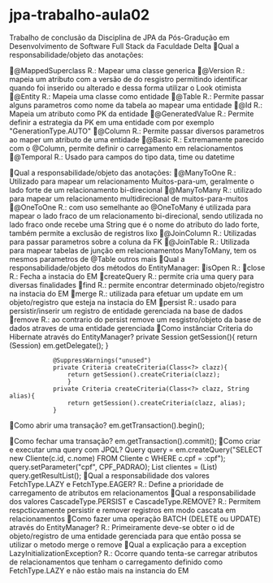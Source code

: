 # jpa-trabalho-aula02
Trabalho de conclusão da Disciplina de JPA da Pós-Gradução em Desenvolvimento de Software Full Stack
da Faculdade Delta
Qual a responsabilidade/objeto das anotações:

@MappedSuperclass
	R.: Mapear uma classe generica
@Version
	R.: mapeia um atributo com a versão de do resgistro permitindo identificar quando foi inserido ou alterado e dessa forma utilizar o Look otimista
@Entity
	R.: Mapeia uma classe como entidade
@Table
	R.: Permite passar alguns parametros como nome da tabela ao mapear uma entidade
@Id
	R.: Mapeia um atributo como PK da entidade
@GeneratedValue
	R.: Permite definir a estrategia da PK em uma entidade com por exemplo "GenerationType.AUTO"
@Column
	R.: Permite passar diversos parametros ao maper um atributo de uma entidade
@Basic
	R.: Extremamente parecido com o @Column, permite definir o carregamento em relacionamentos
@Temporal
	R.: Usado para campos do tipo data, time ou datetime

Qual a responsabilidade/objeto das anotações:
@ManyToOne
	R.: Utilizado para mapear um relacionamento Muitos-para-um, geralmente o lado forte de um relacionamento bi-direcional
@ManyToMany
	R.: utilizado para mapear um relacionamento multidirecional de muitos-para-muitos
@OneToOne
	R.: com uso semelhante ao @OneToMany é utilizada para mapear o lado fraco de um relacionamento bi-direcional, sendo utilizada no lado fraco
		onde recebe uma String que é o nome do atributo do lado forte, também permite a exclusão de registros lixo
@JoinColumn
	R.: Utilizadas para passar parametros sobre a coluna da FK
@JoinTable
	R.: Utilizada para mapear tabelas de junção em relacionamentos ManyToMany, tem os mesmos parametros de @Table outros mais
Qual a responsabilidade/objeto dos métodos do EntityManager:
isOpen
	R.: 
close
	R.: Fecha a instacia do EM
createQuery
	R.: permite cria uma query para diversas finalidades
find
	R.: permite encontrar determinado objeto/registro na instacia do EM
merge
	R.: utilizada para efetuar um update em um objeto/registro que esteja na instacia do EM
persist
	R.: usado para persistir/inserir um registro de entidade gerenciada na base de dados
remove
	R.: ao contrario do persist remove um resgistro/objeto da base de dados atraves de uma entidade gerenciada
Como instânciar Criteria do Hibernate através do EntityManager?
					private Session getSession(){
					return (Session) em.getDelegate();
				}
				
				@SuppressWarnings("unused")
				private Criteria createCriteria(Class<?> clazz){
					return getSession().createCriteria(clazz);
					}
				private Criteria createCriteria(Class<?> clazz, String alias){
					return getSession().createCriteria(clazz, alias);
				}
Como abrir uma transação?
	em.getTransaction().begin();

Como fechar uma transação?
	em.getTransaction().commit();
Como criar e executar uma query com JPQL?
Query query = em.createQuery("SELECT new Cliente(c.id, c.nome) FROM Cliente c WHERE c.cpf = :cpf");
	  query.setParameter("cpf", CPF_PADRAO);
	  List<Cliente> clientes = (List<Cliente>) query.getResultList();
Qual a responsabilidade dos valores FetchType.LAZY e FetchType.EAGER?
	R.: Define a prioridade de carregamento de atributos em relacionamentos
Qual a responsabilidade dos valores CascadeType.PERSIST e CascadeType.REMOVE?
	R.: Permitem respcticvamente persistir e remover registros em modo cascata em relacionamentos
Como fazer uma operação BATCH (DELETE ou UPDATE) através do EntityManager?
	R.: Primeiramente deve-se obter o id de objeto/registro de uma entidade gerenciada 
		para que então possa se utilizar o metodo merge o remove
Qual a explicação para a exception LazyInitializationException?
	R.: Ocorre quando tenta-se carregar atributos de relacionamentos que tenham o carregamento definido como FetchType.LAZY e não estão mais na instancia do EM
